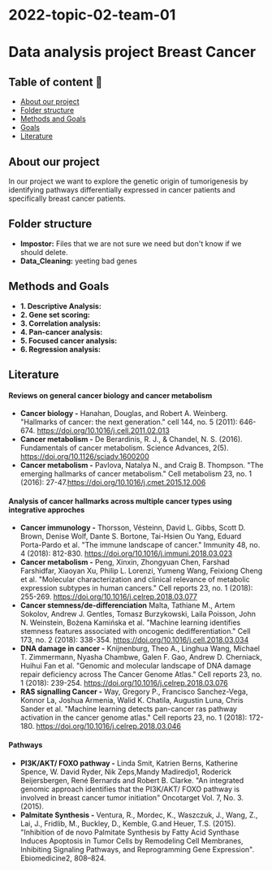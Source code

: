 # 2022-topic-02-team-01

# Data analysis project  Breast Cancer <!-- ![pink-ribbon](<iframe src="https://giphy.com/embed/dd7QLPAjyYZSNgQVNf" width="420" height="480" frameBorder="0" class="giphy-embed" allowFullScreen></iframe><p><a href="https://giphy.com/stickers/pink-ribbon-dd7QLPAjyYZSNgQVNf">via GIPHY</a></p>)  -->

## Table of content :open_book:

- [About our project](#About-our-project)
- [Folder structure](#Folder-structure)
- [Methods and Goals](#Methods-and-Goals)
- [Goals](#Goals)
- [Literature](#Literature)


## About our project

In our project we want to explore the genetic origin of tumorigenesis by identifying pathways differentially expressed in cancer patients and specifically breast cancer patients. 

<!-- add more text later  -->


## Folder structure

- **Impostor:** Files that we are not sure we need but don't know if we should delete. 
- **Data_Cleaning:** yeeting bad genes

<!-- add more text later  -->

## Methods and Goals

- **1. Descriptive Analysis:** <!-- describe what it is and what we did during our analysis -->
- **2. Gene set scoring:** <!-- describe what it is and what we did during our analysis -->
- **3. Correlation analysis:** <!-- describe what it is and what we did during our analysis -->
- **4. Pan-cancer analysis:** <!-- describe what it is and what we did during our analysis -->
- **5. Focused cancer analysis:**  <!-- describe what it is and what we did during our analysis -->
- **6. Regression analysis:** <!-- describe what it is and what we did during our analysis -->

## Literature

#### Reviews on general cancer biology and cancer metabolism

- **Cancer biology -** Hanahan, Douglas, and Robert A. Weinberg. "Hallmarks of cancer: the next generation." cell 144, no. 5 (2011): 646-674. https://doi.org/10.1016/j.cell.2011.02.013
- **Cancer metabolism -** De Berardinis, R. J., & Chandel, N. S. (2016). Fundamentals of cancer metabolism. Science      Advances, 2(5). https://doi.org/10.1126/sciadv.1600200
- **Cancer metabolism -** Pavlova, Natalya N., and Craig B. Thompson. "The emerging hallmarks of cancer metabolism." Cell metabolism 23, no. 1 (2016): 27-47.https://doi.org/10.1016/j.cmet.2015.12.006

#### Analysis of cancer hallmarks across multiple cancer types using integrative approches

- **Cancer immunology -** Thorsson, Vésteinn, David L. Gibbs, Scott D. Brown, Denise Wolf, Dante S. Bortone, Tai-Hsien Ou Yang, Eduard Porta-Pardo et al. "The immune landscape of cancer." Immunity 48, no. 4 (2018): 812-830. https://doi.org/10.1016/j.immuni.2018.03.023
- **Cancer metabolism -** Peng, Xinxin, Zhongyuan Chen, Farshad Farshidfar, Xiaoyan Xu, Philip L. Lorenzi, Yumeng Wang, Feixiong Cheng et al. "Molecular characterization and clinical relevance of metabolic expression subtypes in human cancers." Cell reports 23, no. 1 (2018): 255-269. https://doi.org/10.1016/j.celrep.2018.03.077
- **Cancer stemness/de-differenciation** Malta, Tathiane M., Artem Sokolov, Andrew J. Gentles, Tomasz Burzykowski, Laila Poisson, John N. Weinstein, Bożena Kamińska et al. "Machine learning identifies stemness features associated with oncogenic dedifferentiation." Cell 173, no. 2 (2018): 338-354. https://doi.org/10.1016/j.cell.2018.03.034
- **DNA damage in cancer -** Knijnenburg, Theo A., Linghua Wang, Michael T. Zimmermann, Nyasha Chambwe, Galen F. Gao, Andrew D. Cherniack, Huihui Fan et al. "Genomic and molecular landscape of DNA damage repair deficiency across The Cancer Genome Atlas." Cell reports 23, no. 1 (2018): 239-254. https://doi.org/10.1016/j.celrep.2018.03.076
- **RAS signalling Cancer -** Way, Gregory P., Francisco Sanchez-Vega, Konnor La, Joshua Armenia, Walid K. Chatila, Augustin Luna, Chris Sander et al. "Machine learning detects pan-cancer ras pathway activation in the cancer genome atlas." Cell reports 23, no. 1 (2018): 172-180. https://doi.org/10.1016/j.celrep.2018.03.046

#### Pathways 

- **PI3K/AKT/ FOXO pathway -** Linda Smit, Katrien Berns, Katherine Spence, W. David Ryder, Nik Zeps,Mandy Madiredjo1, Roderick Beijersbergen, René Bernards and Robert B. Clarke. "An integrated genomic approach identifies that the PI3K/AKT/ FOXO pathway is involved in breast cancer tumor initiation" Oncotarget Vol. 7, No. 3. (2015).
- **Palmitate Synthesis -** Ventura, R., Mordec, K., Waszczuk, J., Wang, Z., Lai, J., Fridlib, M., Buckley, D., Kemble, G.and Heuer, T.S. (2015). "Inhibition of de novo Palmitate Synthesis by Fatty Acid Synthase Induces Apoptosis in Tumor Cells by Remodeling Cell Membranes, Inhibiting Signaling Pathways, and Reprogramming Gene Expression". Ebiomedicine2, 808–824.
